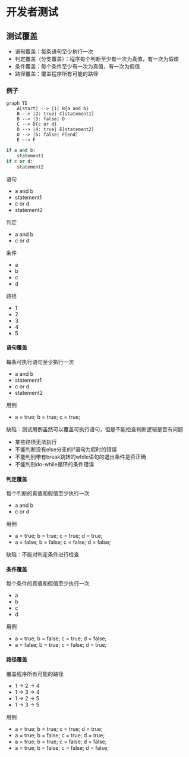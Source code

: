 # 开发者测试

## 测试覆盖

* 语句覆盖：每条语句至少执行一次
* 判定覆盖（分支覆盖）：程序每个判断至少有一次为真值，有一次为假值
* 条件覆盖：每个条件至少有一次为真值，有一次为假值
* 路径覆盖：覆盖程序所有可能的路径



### 例子

```mermaid
graph TD
	A[start] --> |1| B{a and b}
    B --> |2: true| C[statement1]
    B --> |3: false| D
    C --> D{c or d}
    D --> |4: true| E[statement2]
    D --> |5: false| F[end]
    E --> F
```



```python
if a and b:
    statement1
if c or d:
    statement2
```



语句

* a and b
* statement1
* c or d
* statement2



判定

* a and b
* c or d



条件

* a
* b
* c
* d



路径

* 1
* 2
* 3
* 4
* 5



#### 语句覆盖

每条可执行语句至少执行一次

* a and b
* statement1
* c or d
* statement2



用例

* a = true; b = true; c = true;



缺陷：测试用例虽然可以覆盖可执行语句，但是不能检查判断逻辑是否有问题

* 某些路径无法执行
* 不能判断没有else分支的if语句为假时的错误
* 不能判别带有break跳转的while语句的退出条件是否正确
* 不能判别do-while循环的条件错误





#### 判定覆盖

每个判断的真值和假值至少执行一次

* a and b
* c or d



用例

* a = true; b = true; c = true; d = true;
* a = false; b = false; c = false; d = false;



缺陷：不能对判定条件进行检查





#### 条件覆盖

每个条件的真值和假值至少执行一次

* a
* b
* c
* d



用例

* a = true; b = false; c = true; d = false;
* a = false; b = true; c = false; d = true;



#### 路径覆盖

覆盖程序所有可能的路径

* 1 -> 2 -> 4
* 1 -> 3 -> 4
* 1 -> 2 -> 5
* 1 -> 3 -> 5



用例

* a = true; b = true; c = true; d = true;
* a = true; b = false; c = true; d = true;
* a = true; b = true; c = false; d = false;
* a = true; b = false; c = false; d = false;

